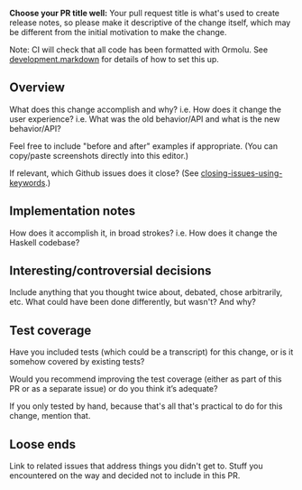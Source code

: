 **Choose your PR title well:** Your pull request title is what's used to create release notes, so please make it descriptive of the change itself, which may be different from the initial motivation to make the change.

Note: CI will check that all code has been formatted with Ormolu. See [development.markdown](https://github.com/unisonweb/unison/blob/trunk/development.markdown) for details of how to set this up.

## Overview

What does this change accomplish and why?
i.e. How does it change the user experience?
i.e. What was the old behavior/API and what is the new behavior/API?

Feel free to include "before and after" examples if appropriate. (You can copy/paste screenshots directly into this editor.)

If relevant, which Github issues does it close? (See [closing-issues-using-keywords](https://help.github.com/en/enterprise/2.16/user/github/managing-your-work-on-github/closing-issues-using-keywords).)

## Implementation notes

How does it accomplish it, in broad strokes? i.e. How does it change the Haskell codebase?

## Interesting/controversial decisions

Include anything that you thought twice about, debated, chose arbitrarily, etc. 
What could have been done differently, but wasn't? And why?

## Test coverage

Have you included tests (which could be a transcript) for this change, or is it somehow covered by existing tests? 

Would you recommend improving the test coverage (either as part of this PR or as a separate issue) or do you think it’s adequate?

If you only tested by hand, because that's all that's practical to do for this change, mention that.

## Loose ends

Link to related issues that address things you didn't get to. Stuff you encountered on the way and decided not to include in this PR.
